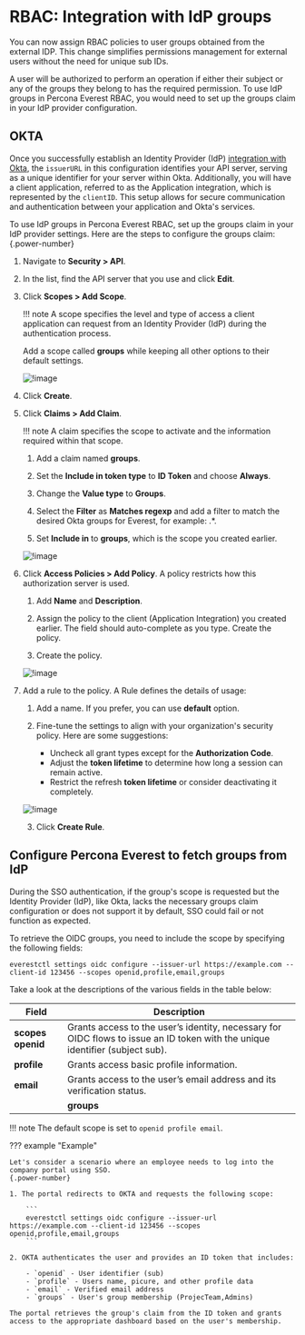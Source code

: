# RBAC: Integration with IdP groups

You can now assign RBAC policies to user groups obtained from the external IDP. This change simplifies permissions management for external users without the need for unique sub IDs.

A user will be authorized to perform an operation if either their subject or any of the groups they belong to has the required permission. To use IdP groups in Percona Everest RBAC, you would need to set up the groups claim in your IdP provider configuration.

## OKTA

Once you successfully establish an Identity Provider (IdP) [integration with Okta](Idp_integration.md#configure-oidc-on-the-provider-side), the `issuerURL` in this configuration identifies your API server, serving as a unique identifier for your server within Okta. Additionally, you will have a client application, referred to as the Application integration, which is represented by the `clientID`. This setup allows for secure communication and authentication between your application and Okta's services.

To use IdP groups in Percona Everest RBAC, set up the groups claim in your IdP provider settings. Here are the steps to configure the groups claim:
{.power-number}

1. Navigate to **Security > API**.

2. In the list, find the API server that you use and click **Edit**.

3. Click **Scopes > Add Scope**. 

    !!! note
        A scope specifies the level and type of access a client application can request from an Identity Provider (IdP) during the authentication process.
      
    Add a scope called **groups** while keeping all other options to their default settings.

    ![!image](../images/scr_scope.png)


5. Click **Create**.

6. Click **Claims > Add Claim**. 

    !!! note
        A claim specifies the scope to activate and the information required within that scope.

    1. Add a claim named **groups**.

    2. Set the **Include in token type** to **ID Token** and choose **Always**.

    3. Change the **Value type** to **Groups**.

    4. Select the **Filter** as **Matches regexp** and add a filter to match the desired Okta groups for Everest, for example: .*.

    5. Set **Include in** to **groups**, which is the scope you created earlier.

    ![!image](../images/scr_claim.png)

7. Click **Access Policies > Add Policy**. A policy restricts how this authorization server is used.

    1. Add **Name** and **Description**.

    2. Assign the policy to the client (Application Integration) you created earlier. The field should auto-complete as you type. Create the policy.

    3. Create the policy.

    ![!image](../images/scr_policy.png)

8. Add a rule to the policy. A Rule defines the details of usage:

    1. Add a name. If you prefer, you can use **default** option.

    2. Fine-tune the settings to align with your organization's security policy. Here are some suggestions:

        - Uncheck all grant types except for the **Authorization Code**.
        -  Adjust the **token lifetime** to determine how long a session can remain active.
        - Restrict the refresh **token lifetime** or consider deactivating it completely.

    ![!image](../images/scr_rule.png)

    3. Click **Create Rule**.


## Configure Percona Everest to fetch groups from IdP

During the SSO authentication, if the group's scope is requested but the Identity Provider (IdP), like Okta, lacks the necessary groups claim configuration or does not support it by default, SSO could fail or not function as expected.

To retrieve the OIDC groups, you need to include the scope by specifying the following fields:

    everestctl settings oidc configure --issuer-url https://example.com --client-id 123456 --scopes openid,profile,email,groups

Take a look at the descriptions of the various fields in the table below:

 **Field**|**Description**|
 |--------|---------------|
 |**scopes openid**|Grants access to the user’s identity, necessary for OIDC flows to issue an ID token with the unique identifier (subject sub).|
  |**profile**|Grants access basic profile information.|
  |**email**|Grants access to the user’s email address and its verification status.|
    |**groups**|Grants access to obtain information about the user’s group memberships.|

!!! note
    The default scope is set to `openid profile email`.

??? example "Example"

    Let's consider a scenario where an employee needs to log into the company portal using SSO.
    {.power-number}

    1. The portal redirects to OKTA and requests the following scope:

        ```
        everestctl settings oidc configure --issuer-url https://example.com --client-id 123456 --scopes openid,profile,email,groups
        ```

    2. OKTA authenticates the user and provides an ID token that includes:

        - `openid` - User identifier (sub)
        - `profile` - Users name, picure, and other profile data
        - `email` - Verified email address
        - `groups` - User's group membership (ProjecTeam,Admins)

    The portal retrieves the group's claim from the ID token and grants access to the appropriate dashboard based on the user's membership.
































